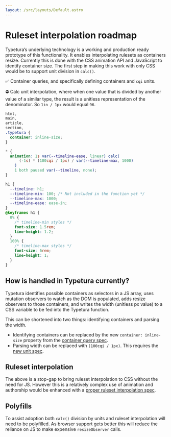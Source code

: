 ```yaml
---
layout: /src/layouts/Default.astro
---
```


<!-- @format -->

# Ruleset interpolation roadmap

Typetura’s underlying technology is a working and production ready prototype of this functionality. It enables interpolating rulesets as containers resize. Currently this is done with the CSS animation API and JavaScript to identify container size. The first step in making this work with only CSS would be to support unit division in `calc()`.

✅ Container queries, and specifically defining containers and `cqi` units.

⛔️ Calc unit interpolation, where when one value that is divided by another value of a similar type, the result is a unitless representation of the denominator. So `1in / 1px` would equal `96`.

```css
html,
main,
article,
section,
.typetura {
  container: inline-size;
}

* {
  animation: 1s var(--timeline-ease, linear) calc(
      (-1s) * (100cqi / 1px) / var(--timeline-max, 1000)
    )
    1 both paused var(--timeline, none);
}

h1 {
  --timeline: h1;
  --timeline-min: 100; /* Not included in the function yet */
  --timeline-max: 1000;
  --timeline-ease: ease-in;
}
@keyframes h1 {
  0% {
    /* timeline-min styles */
    font-size: 1.5rem;
    line-height: 1.2;
  }
  100% {
    /* timeline-max styles */
    font-size: 6rem;
    line-height: 1;
  }
}
```

## How is handled in Typetura currently?

Typetura identifies possible containers as selectors in a JS array, uses mutation observers to watch as the DOM is populated, adds resize observers to those containers, and writes the width (unitless px value) to a CSS variable to be fed into the Typetura function.

This can be shortened into two things: identifying containers and parsing the width.

- Identifying containers can be replaced by the new `container: inline-size` property from the [container query spec](https://drafts.csswg.org/css-contain-3/#container-lengths).
- Parsing width can be replaced with `(100cqi / 1px)`. This requires the [new unit spec](https://drafts.csswg.org/css-values-4/#changes-recent).

## Ruleset interpolation

The above is a stop-gap to bring ruleset interpolation to CSS without the need for JS. However this is a relatively complex use of animation and authorship would be enhanced with a [proper ruleset interpolation spec](proposal).

## Polyfills

To assist adoption both `calc()` division by units and ruleset interpolation will need to be polyfilled. As browser support gets better this will reduce the reliance on JS to make expensive `resizeObserver` calls.
